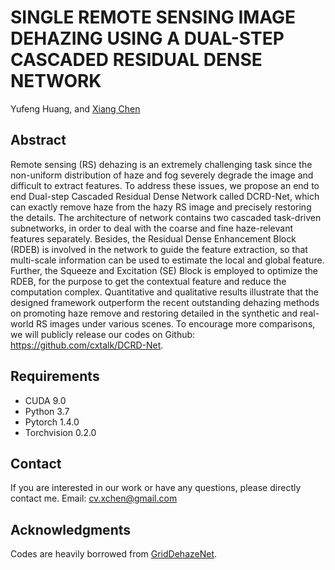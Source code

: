 # SINGLE REMOTE SENSING IMAGE DEHAZING USING A DUAL-STEP CASCADED RESIDUAL DENSE NETWORK

Yufeng Huang, and [Xiang Chen](https://cxtalk.github.io/)

## Abstract
Remote sensing (RS) dehazing is an extremely challenging task since the non-uniform distribution of haze and fog severely degrade the image and difficult to extract features. To address these issues, we propose an end to end Dual-step Cascaded Residual Dense Network called DCRD-Net, which can exactly remove haze from the hazy RS image and precisely restoring the details. The architecture of network contains two cascaded task-driven subnetworks, in order to deal with the coarse and fine haze-relevant features separately. Besides, the Residual Dense Enhancement Block (RDEB) is involved in the network to guide the feature extraction, so that multi-scale information can be used to estimate the local and global feature. Further, the Squeeze and Excitation (SE) Block is employed to optimize the RDEB, for the purpose to get the contextual feature and reduce the computation complex. Quantitative and qualitative results illustrate that the designed framework outperform the recent outstanding dehazing methods on promoting haze remove and restoring detailed in the synthetic and real-world RS images under various scenes. To encourage more comparisons, we will publicly release our codes on Github: https://github.com/cxtalk/DCRD-Net.


## Requirements
- CUDA 9.0
- Python 3.7
- Pytorch 1.4.0
- Torchvision 0.2.0

## Contact

If you are interested in our work or have any questions, please directly contact me. Email: cv.xchen@gmail.com

## Acknowledgments

Codes are heavily borrowed from [GridDehazeNet](https://github.com/proteus1991/GridDehazeNet).
